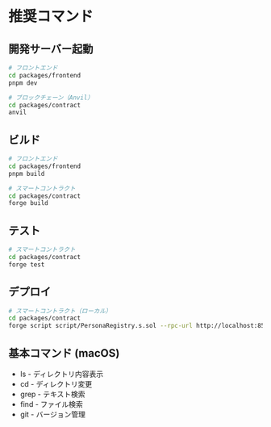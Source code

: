 # 推奨コマンド

## 開発サーバー起動
```bash
# フロントエンド
cd packages/frontend
pnpm dev

# ブロックチェーン（Anvil）
cd packages/contract
anvil
```

## ビルド
```bash
# フロントエンド
cd packages/frontend
pnpm build

# スマートコントラクト
cd packages/contract
forge build
```

## テスト
```bash
# スマートコントラクト
cd packages/contract
forge test
```

## デプロイ
```bash
# スマートコントラクト（ローカル）
cd packages/contract
forge script script/PersonaRegistry.s.sol --rpc-url http://localhost:8545 --broadcast
```

## 基本コマンド (macOS)
- ls - ディレクトリ内容表示
- cd - ディレクトリ変更
- grep - テキスト検索
- find - ファイル検索
- git - バージョン管理